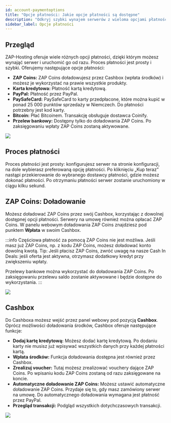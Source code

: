 ```yaml
---
id: account-paymentoptions
title: "Opcje płatności: Jakie opcje płatności są dostępne"
description: "Odkryj szybki wynajem serwerów z wieloma opcjami płatności, w tym ZAP Coins, kartą kredytową, PayPal, Bitcoin i więcej → Dowiedz się więcej teraz"
sidebar_label: Opcje płatności
---
```


## Przegląd
ZAP-Hosting oferuje wiele różnych opcji płatności, dzięki którym możesz wynająć serwer i uruchomić go od razu. Proces płatności jest prosty i szybki. Oferujemy następujące opcje płatności:
*  **ZAP Coins:** ZAP Coins doładowujesz przez Cashbox (wpłata środków) i możesz je wykorzystać na prawie wszystkie produkty.
* **Karta kredytowa:** Płatność kartą kredytową.
* **PayPal:** Płatność przez PayPal.
* **PaySafeCard:** PaySafeCard to karty przedpłacone, które można kupić w ponad 25 000 punktów sprzedaży w Niemczech. Do płatności potrzebny jest kod karty.
* **Bitcoin:** Płać Bitcoinem. Transakcję obsługuje dostawca Coinify.
* **Przelew bankowy:** Dostępny tylko do doładowania ZAP Coins. Po zaksięgowaniu wpłaty ZAP Coins zostaną aktywowane.

![](https://screensaver01.zap-hosting.com/index.php/s/Wksp562L6HABL5J/preview)


## Proces płatności
Proces płatności jest prosty: konfigurujesz serwer na stronie konfiguracji, na dole wybierasz preferowaną opcję płatności. Po kliknięciu „Kup teraz” nastąpi przekierowanie do wybranego dostawcy płatności, gdzie możesz dokonać płatności. Po otrzymaniu płatności serwer zostanie uruchomiony w ciągu kilku sekund.

## ZAP Coins: Doładowanie
Możesz doładować ZAP Coins przez swój Cashbox, korzystając z dowolnej dostępnej opcji płatności. Serwery na umowę również można opłacać ZAP Coins. W panelu webowym doładowania ZAP Coins znajdziesz pod punktem **Wpłata** w swoim Cashbox.

:::info
Częściowa płatność za pomocą ZAP Coins nie jest możliwa. Jeśli masz już ZAP Coins, np. z kodu ZAP Coins, możesz doładować konto dowolną kwotą. Tip: Jeśli płacisz ZAP Coins, zwróć uwagę na nasze Cash In Deals: jeśli oferta jest aktywna, otrzymasz dodatkowy kredyt przy zwiększeniu wpłaty.

Przelewy bankowe można wykorzystać do doładowania ZAP Coins. Po zaksięgowaniu przelewu saldo zostanie aktywowane i będzie dostępne do wykorzystania.
:::

![](https://screensaver01.zap-hosting.com/index.php/s/wwbxA7PCe45ofzf/preview)

## Cashbox
Do Cashboxa możesz wejść przez panel webowy pod pozycją **Cashbox**. Oprócz możliwości doładowania środków, Cashbox oferuje następujące funkcje:
* **Dodaj kartę kredytową:** Możesz dodać kartę kredytową. Po dodaniu karty nie musisz już wpisywać wszystkich danych przy każdej płatności kartą.
* **Wpłata środków:** Funkcja doładowania dostępna jest również przez Cashbox.
* **Zrealizuj voucher:** Tutaj możesz zrealizować vouchery dające ZAP Coins. Po wpisaniu kodu ZAP Coins zostaną od razu zaksięgowane na koncie.
* **Automatyczne doładowanie ZAP Coins:** Możesz ustawić automatyczne doładowanie ZAP Coins. Przydaje się to, gdy masz zamówiony serwer na umowę. Do automatycznego doładowania wymagana jest płatność przez PayPal.
* **Przegląd transakcji:** Podgląd wszystkich dotychczasowych transakcji.


![](https://screensaver01.zap-hosting.com/index.php/s/JS9BW7p39tMiatL/preview) 